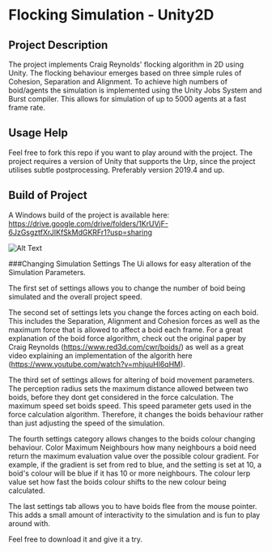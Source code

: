 # Flocking Simulation - Unity2D
## Project Description
The project implements Craig Reynolds' flocking algorithm in 2D using Unity. The flocking behaviour emerges based on three simple rules of Cohesion, Separation and Alignment. To achieve high numbers of boid/agents the simulation is implemented using the Unity Jobs System and Burst compiler. This allows for simulation of up to 5000 agents at a fast frame rate.

## Usage Help
Feel free to fork this repo if you want to play around with the project. The project requires a version of Unity that supports the Urp, since the project utilises subtle postprocessing. Preferably version 2019.4 and up.

## Build of Project
A Windows build of the project is available here: https://drive.google.com/drive/folders/1KrUVjF-6JzGsgztfXrJIKfSkMdGKRFr1?usp=sharing

![Alt Text](Gifs/Flocking5000Boids.gif)

###Changing Simulation Settings
The Ui allows for easy alteration of the Simulation Parameters. 

The first set of settings allows you to change the number of boid being simulated and the overall project speed.

The second set of settings lets you change the forces acting on each boid. This includes the Separation, Alignment and Cohesion forces as well as the maximum force that is allowed to affect a boid each frame. For a great explanation of the boid force algorithm, check out the original paper by Craig Reynolds (https://www.red3d.com/cwr/boids/) as well as a great video explaining an implementation of the algorith here (https://www.youtube.com/watch?v=mhjuuHl6qHM).

The third set of settings allows for altering of boid movement parameters. The perception radius sets the maximum distance allowed between two boids, before they dont get considered in the force calculation. The maximum speed set boids speed. This speed parameter gets used in the force calculation algorithm. Therefore, it changes the boids behaviour rather than just adjusting the speed of the simulation.

The fourth settings category allows changes to the boids colour changing behaviour. Color Maximum Neighbours how many neighbours a boid need return the maximum evaluation value over the possible colour gradient. For example, if the gradient is set from red to blue, and the setting is set at 10, a boid's colour will be blue if it has 10 or more neighbours. The colour lerp value set how fast the boids colour shifts to the new colour being calculated.

The last settings tab allows you to have boids flee from the mouse pointer. This adds a small amount of interactivity to the simulation and is fun to play around with.

Feel free to download it and give it a try.

